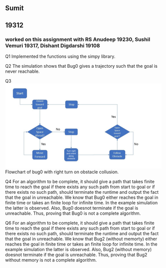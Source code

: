 ## Sumit 
## 19312

### worked on this assignment with RS Anudeep 19230, Sushil Vemuri 19317, Dishant Digdarshi 19108

Q1
Implemented the functions using the simpy library.

Q2
The simulation shows that Bug0 gives a trajectory such that the goal is never reachable.

Q3 
![](q3.png)
Flowchart of bug0 with right turn on obstacle collusion.

Q4
For an algorithm to be complete, it should give a path that takes finite time to reach the goal if there exists any such path from start to goal or if there exists no such path, should terminate the runtime and output the fact that the goal in unreachable.
We know that Bug0 either reaches the goal in finite time or takes an finite loop for infinite time. In the example simulation the latter is observed. Also, Bug0 doesnot terminate if the goal is unreachable. Thus, proving that Bug0 is not a complete algorithm.


Q6
For an algorithm to be complete, it should give a path that takes finite time to reach the goal if there exists any such path from start to goal or if there exists no such path, should terminate the runtime and output the fact that the goal in unreachable.
We know that Bug2 (without memorty) either reaches the goal in finite time or takes an finite loop for infinite time. In the example simulation the latter is observed. Also, Bug2 (without memory) doesnot terminate if the goal is unreachable. Thus, proving that Bug2 without memory is not a complete algorithm.